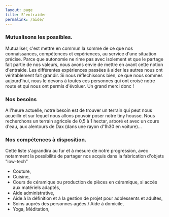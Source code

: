 ```yaml
---
layout: page
title: S'entraider
permalink: /aide/
---
```


### Mutualisons les possibles.
Mutualiser, c'est mettre en commun la somme de ce que nos connaissances, compétences et expériences, au service d'une situation précise.
Parce que autonomie ne rime pas avec isolement et que le partage fait partie de nos valeurs, nous avons envie de mettre en avant cette notion d'entraide.
Les différentes expériences passées à aider les autres nous ont véritablement fait grandir. Si nous réflechissons bien, ce que nous sommes aujourd'hui, nous le devons à toutes ces personnes qui ont croisé notre route et qui nous ont permis d'évoluer. Un grand merci donc !

### Nos besoins
A l'heure actuelle, notre besoin est de trouver un terrain qui peut nous acueillir et sur lequel nous allons pouvoir poser notre tiny housse. Nous recherchons un terrain agricole de 0,5 à 1 hectar, arboré et avec un cours d'eau, aux alentours de Dax (dans une rayon d'1h30 en voiture)...

### Nos compétences à disposition.
Cette liste s'agrandira au fur et à mesure de notre progression, avec notamment la possibilité de partager nos acquis dans la fabrication d'objets "low-tech"
  - Couture,
  - Cuisine,
  - Cours de céramique ou production de pièces en céramique, si accès aux matériels adaptés,
  - Aide administrative,
  - Aide à la définition et à la gestion de projet pour adolessents et adultes,
  - Soins auprès des personnes agées / Aide à domicile,
  - Yoga, Méditation,
